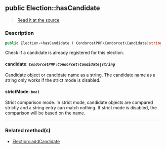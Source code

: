## public Election::hasCandidate

> [Read it at the source](https://github.com/julien-boudry/Condorcet/blob/master/src/ElectionProcess/CandidatesProcess.php#L101)

### Description    

```php
public Election->hasCandidate ( CondorcetPHP\Condorcet\Candidate|string $candidate [, bool $strictMode = true] ): bool
```

Check if a candidate is already registered for this election.
    

#### **candidate:** *`CondorcetPHP\Condorcet\Candidate|string`*   
Candidate object or candidate name as a string. The candidate name as a string only works if the strict mode is disabled.    


#### **strictMode:** *`bool`*   
Strict comparison mode. In strict mode, candidate objects are compared strictly and a string entry can match nothing. If strict mode is disabled, the comparison will be based on the name.    

---------------------------------------

### Related method(s)      

* [Election::addCandidate](/Docs/ApiReferences/Election%20Class/public%20Election--addCandidate.md)    
